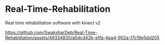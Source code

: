 # Real-Time-Rehabilitation
Real time rehabilitation software with kinect v2




https://github.com/SwaksharDeb/Real-Time-Rehabilitation/assets/49334830/a5dcd42b-e1fa-4ea4-902a-f7c19e5dd205

